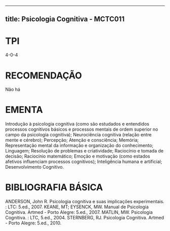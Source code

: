 
---
title: Psicologia Cognitiva - MCTC011 
---

# TPI

4-0-4

# RECOMENDAÇÃO

Não há

# EMENTA

Introdução à psicologia cognitiva (como são estudados e entendidos processos cognitivos básicos e processos mentais de ordem superior no campo da psicologia cognitiva); Neurociência cognitiva (relação entre mente e cérebro); Percepção; Atenção e consciência; Memória; Representação mental da informação e organização do conhecimento; Linguagem; Resolução de problemas e criatividade; Raciocínio e tomada de decisão; Raciocínio matemático; Emoção e motivação (como estados afetivos influenciam processos cognitivos); Inteligência humana e artificial; Desenvolvimento Cognitivo.

# BIBLIOGRAFIA BÁSICA

ANDERSON, John R. Psicologia cognitiva e suas implicações experimentais. : LTC: 5.ed., 2007. 
KEANE, MT; EYSENCK, MW. Manual de Psicologia Cognitiva. Artmed - Porto Alegre: 5.ed., 2007. 
MATLIN, MW. Psicologia Cognitiva. : LTC, 5.ed., 2004. 
STERNBERG, RJ. Psicologia Cognitiva. Artmed - Porto Alegre: 5.ed., 2010.
        